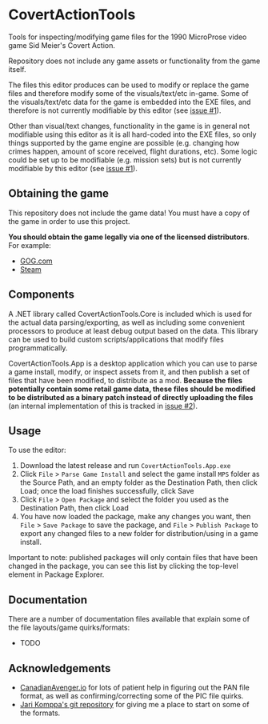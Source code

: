 # CovertActionTools

Tools for inspecting/modifying game files for the 1990 MicroProse video game Sid Meier's Covert Action.

Repository does not include any game assets or functionality from the game itself.

The files this editor produces can be used to modify or replace the game files and therefore modify some
of the visuals/text/etc in-game. Some of the visuals/text/etc data for the game is embedded into the
EXE files, and therefore is not currently modifiable by this editor 
(see [issue #1](https://github.com/RedMike/CovertActionTools/issues/1)).

Other than visual/text changes, functionality in the game is in general not modifiable using this editor 
as it is all hard-coded into the EXE files, so only things supported by the game engine are possible 
(e.g. changing how crimes happen, amount of score received, flight durations, etc). Some logic could
be set up to be modifiable (e.g. mission sets) but is not currently modifiable by this editor
(see [issue #1](https://github.com/RedMike/CovertActionTools/issues/1)).

## Obtaining the game

This repository does not include the game data! You must have a copy of the game in order to use this project.

**You should obtain the game legally via one of the licensed distributors**. For example:

* [GOG.com](https://www.gog.com/en/game/sid_meiers_covert_action)
* [Steam](https://store.steampowered.com/app/327390/Sid_Meiers_Covert_Action_Classic/)

## Components

A .NET library called CovertActionTools.Core is included which is used for the actual data parsing/exporting,
as well as including some convenient processors to produce at least debug output based on the data.
This library can be used to build custom scripts/applications that modify files programmatically.

CovertActionTools.App is a desktop application which you can use to parse a game install, modify, or inspect
assets from it, and then publish a set of files that have been modified, to distribute as a mod. **Because
the files potentially contain some retail game data, these files should be modified to be distributed as 
a binary patch instead of directly uploading the files** (an internal implementation of this is tracked in 
[issue #2](https://github.com/RedMike/CovertActionTools/issues/2)).

## Usage

To use the editor:

1. Download the latest release and run `CovertActionTools.App.exe`
2. Click `File` > `Parse Game Install` and select the game install `MPS` folder as the Source Path, 
and an empty folder as the Destination Path, then click Load; once the load finishes successfully, click Save
3. Click `File` > `Open Package` and select the folder you used as the Destination Path, then click Load
4. You have now loaded the package, make any changes you want, then `File` > `Save Package` to save the package,
and `File` > `Publish Package` to export any changed files to a new folder for distribution/using in a game install.

Important to note: published packages will only contain files that have been changed in the package, you can see
this list by clicking the top-level element in Package Explorer.

## Documentation

There are a number of documentation files available that explain some of the file layouts/game quirks/formats:

* TODO

## Acknowledgements

* [CanadianAvenger.io](https://canadianavenger.io/) for lots of patient help in figuring out the PAN file format, as 
well as confirming/correcting some of the PIC file quirks.
* [Jari Komppa's git repository](https://github.com/jarikomppa/covert_action/tree/master?tab=readme-ov-file) for giving
me a place to start on some of the formats.